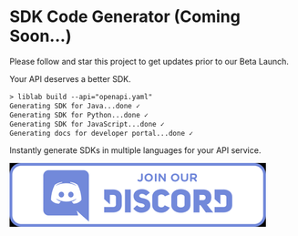 # SDK Code Generator (Coming Soon...)

Please follow and star this project to get updates prior to our Beta Launch.

Your API deserves a better SDK.

```console
> liblab build --api="openapi.yaml"
Generating SDK for Java...done ✓
Generating SDK for Python...done ✓
Generating SDK for JavaScript...done ✓
Generating docs for developer portal...done ✓
```

Instantly generate SDKs in multiple languages for your API service.

[![Join Our Discord](discord.png)](https://discord.gg/F8aECHbRkV)
